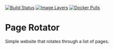 [![Build Status](https://travis-ci.org/garethflowers/docker-page-rotator.svg?branch=master)](https://travis-ci.org/garethflowers/docker-page-rotator) [![Image Layers](https://images.microbadger.com/badges/image/garethflowers/page-rotator.svg)](https://microbadger.com/images/garethflowers/page-rotator) [![Docker Pulls](https://img.shields.io/docker/pulls/garethflowers/page-rotator.svg)](https://store.docker.com/community/images/garethflowers/page-rotator)

# Page Rotator

Simple website that rotates through a list of pages.
